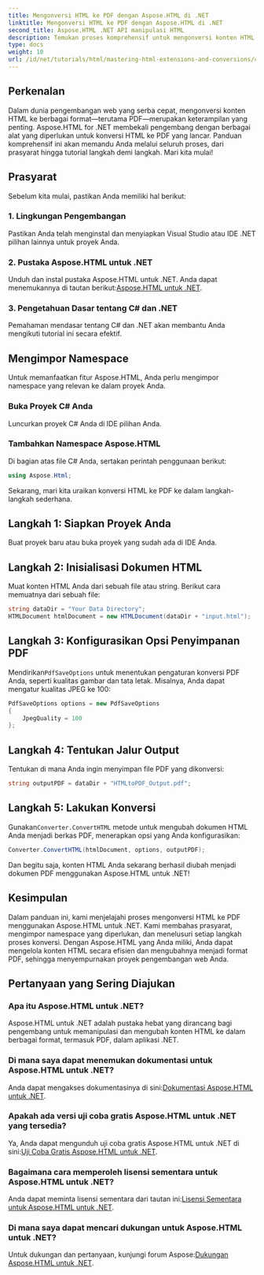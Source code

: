```yaml
---
title: Mengonversi HTML ke PDF dengan Aspose.HTML di .NET
linktitle: Mengonversi HTML ke PDF dengan Aspose.HTML di .NET
second_title: Aspose.HTML .NET API manipulasi HTML
description: Temukan proses komprehensif untuk mengonversi konten HTML ke PDF menggunakan pustaka Aspose.HTML for .NET yang canggih. Panduan ini memberikan pengembang dengan jelas.
type: docs
weight: 10
url: /id/net/tutorials/html/mastering-html-extensions-and-conversions/converting-html-to-pdf/
---
```

## Perkenalan

Dalam dunia pengembangan web yang serba cepat, mengonversi konten HTML ke berbagai format—terutama PDF—merupakan keterampilan yang penting. Aspose.HTML for .NET membekali pengembang dengan berbagai alat yang diperlukan untuk konversi HTML ke PDF yang lancar. Panduan komprehensif ini akan memandu Anda melalui seluruh proses, dari prasyarat hingga tutorial langkah demi langkah. Mari kita mulai!

## Prasyarat

Sebelum kita mulai, pastikan Anda memiliki hal berikut:

### 1. Lingkungan Pengembangan
Pastikan Anda telah menginstal dan menyiapkan Visual Studio atau IDE .NET pilihan lainnya untuk proyek Anda.

### 2. Pustaka Aspose.HTML untuk .NET
 Unduh dan instal pustaka Aspose.HTML untuk .NET. Anda dapat menemukannya di tautan berikut:[Aspose.HTML untuk .NET](https://releases.aspose.com/html/net/).

### 3. Pengetahuan Dasar tentang C# dan .NET
Pemahaman mendasar tentang C# dan .NET akan membantu Anda mengikuti tutorial ini secara efektif.

## Mengimpor Namespace

Untuk memanfaatkan fitur Aspose.HTML, Anda perlu mengimpor namespace yang relevan ke dalam proyek Anda.

### Buka Proyek C# Anda
Luncurkan proyek C# Anda di IDE pilihan Anda.

### Tambahkan Namespace Aspose.HTML
Di bagian atas file C# Anda, sertakan perintah penggunaan berikut:

```csharp
using Aspose.Html;
```

Sekarang, mari kita uraikan konversi HTML ke PDF ke dalam langkah-langkah sederhana.

## Langkah 1: Siapkan Proyek Anda
Buat proyek baru atau buka proyek yang sudah ada di IDE Anda.

## Langkah 2: Inisialisasi Dokumen HTML
Muat konten HTML Anda dari sebuah file atau string. Berikut cara memuatnya dari sebuah file:

```csharp
string dataDir = "Your Data Directory";
HTMLDocument htmlDocument = new HTMLDocument(dataDir + "input.html");
```

## Langkah 3: Konfigurasikan Opsi Penyimpanan PDF
 Mendirikan`PdfSaveOptions` untuk menentukan pengaturan konversi PDF Anda, seperti kualitas gambar dan tata letak. Misalnya, Anda dapat mengatur kualitas JPEG ke 100:

```csharp
PdfSaveOptions options = new PdfSaveOptions
{
    JpegQuality = 100
};
```

## Langkah 4: Tentukan Jalur Output
Tentukan di mana Anda ingin menyimpan file PDF yang dikonversi:

```csharp
string outputPDF = dataDir + "HTMLtoPDF_Output.pdf";
```

## Langkah 5: Lakukan Konversi
 Gunakan`Converter.ConvertHTML` metode untuk mengubah dokumen HTML Anda menjadi berkas PDF, menerapkan opsi yang Anda konfigurasikan:

```csharp
Converter.ConvertHTML(htmlDocument, options, outputPDF);
```

Dan begitu saja, konten HTML Anda sekarang berhasil diubah menjadi dokumen PDF menggunakan Aspose.HTML untuk .NET!

## Kesimpulan

Dalam panduan ini, kami menjelajahi proses mengonversi HTML ke PDF menggunakan Aspose.HTML untuk .NET. Kami membahas prasyarat, mengimpor namespace yang diperlukan, dan menelusuri setiap langkah proses konversi. Dengan Aspose.HTML yang Anda miliki, Anda dapat mengelola konten HTML secara efisien dan mengubahnya menjadi format PDF, sehingga menyempurnakan proyek pengembangan web Anda.

## Pertanyaan yang Sering Diajukan

### Apa itu Aspose.HTML untuk .NET?
Aspose.HTML untuk .NET adalah pustaka hebat yang dirancang bagi pengembang untuk memanipulasi dan mengubah konten HTML ke dalam berbagai format, termasuk PDF, dalam aplikasi .NET.

### Di mana saya dapat menemukan dokumentasi untuk Aspose.HTML untuk .NET?
 Anda dapat mengakses dokumentasinya di sini:[Dokumentasi Aspose.HTML untuk .NET](https://reference.aspose.com/html/net/).

### Apakah ada versi uji coba gratis Aspose.HTML untuk .NET yang tersedia?
 Ya, Anda dapat mengunduh uji coba gratis Aspose.HTML untuk .NET di sini:[Uji Coba Gratis Aspose.HTML untuk .NET](https://releases.aspose.com/).

### Bagaimana cara memperoleh lisensi sementara untuk Aspose.HTML untuk .NET?
 Anda dapat meminta lisensi sementara dari tautan ini:[Lisensi Sementara untuk Aspose.HTML untuk .NET](https://purchase.conholdate.com/temporary-license/).

### Di mana saya dapat mencari dukungan untuk Aspose.HTML untuk .NET?
 Untuk dukungan dan pertanyaan, kunjungi forum Aspose:[Dukungan Aspose.HTML untuk .NET](https://forum.aspose.com/).